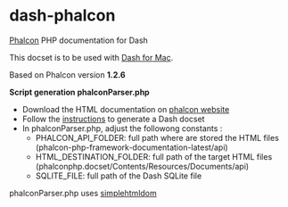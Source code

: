 dash-phalcon
============

[Phalcon](http://phalconphp.com) PHP documentation for Dash

This docset is to be used with [Dash for Mac](http://kapeli.com/dash).

Based on Phalcon version **1.2.6**

**Script generation phalconParser.php**

- Download the HTML documentation on [phalcon website](http://media.readthedocs.org/htmlzip/phalcon-php-framework-documentation/latest/phalcon-php-framework-documentation.zip)
- Follow the [instructions](http://kapeli.com/docsets) to generate a Dash docset
- In phalconParser.php, adjust the followong constants :
	- PHALCON_API_FOLDER: full path where are stored the HTML files (phalcon-php-framework-documentation-latest/api)
	- HTML_DESTINATION_FOLDER: full path of the target HTML files (phalconphp.docset/Contents/Resources/Documents/api)
	- SQLITE_FILE: full path of the Dash SQLite file

phalconParser.php uses [simplehtmldom](http://simplehtmldom.sourceforge.net)